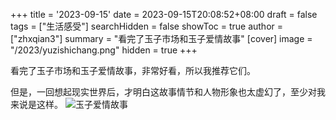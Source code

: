 +++
title = '2023-09-15'
date = 2023-09-15T20:08:52+08:00
draft = false
tags = ["生活感受"]
searchHidden = false
showToc = true
author = ["zhxqian3"]
summary = "看完了玉子市场和玉子爱情故事"
[cover]
image = "/2023/yuzishichang.png" 
hidden = true 
+++

看完了玉子市场和玉子爱情故事，非常好看，所以我推荐它们。

但是，一回想起现实世界后，才明白这故事情节和人物形象也太虚幻了，至少对我来说是这样。
![玉子爱情故事](/2023/yuzilovestory.png)